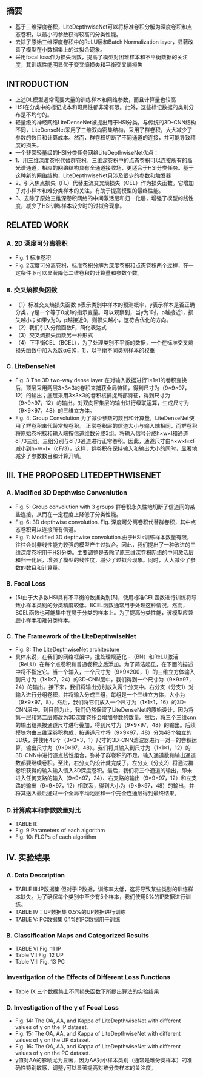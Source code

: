## 摘要 ## 
- 基于三维深度卷积，LiteDepthwiseNet可以将标准卷积分解为深度卷积和点态卷积，以最小的参数获得较高的分类性能。
- 去除了原始三维深度卷积中的ReLU层和Batch Normalization layer，显著改善了模型在小数据集上的过拟合现象。
- 采用focal loss作为损失函数，提高了模型对困难样本和不平衡数据的关注度，其训练性能明显优于交叉熵损失和平衡交叉熵损失
## INTRODUCTION ##
- 上述DL模型通常需要大量的训练样本和网络参数，而且计算量也较高
- HSI在分类中的标记成本和可用性都非常有限。此外，这些标记数据的类别分布是不均匀的。
- 轻量级的神经网络LiteDenseNet被提出用于HSI分类。与传统的3D-CNN结构不同，LiteDenseNet采用了三维双向密集结构，采用了群卷积，大大减少了参数的数目和计算成本。然而，群卷积切断了不同通道的连接，并可能导致精度的损失。
- 一个非常轻量级的HSI分类任务网络LiteDepthwiseNet优点：
- 1、用三维深度卷积代替群卷积。三维深卷积中的点态卷积可以连接所有的高光谱通道，相应的网络结构具有全通道接收场，更适合于HSI分类任务。基于这种新的网络结构，LiteDepthwiseNet只涉及很少的参数和触发器
- 2、引入焦点损失（FL）代替主流交叉熵损失（CEL）作为损失函数。它增加了对小样本和难分类样本的关注，有助于提高模型的最终性能。
- 3、去除了原始三维深卷积网络的中间激活层和归一化层，增强了模型的线性度，减少了HSI训练样本较少时的过拟合现象。
## RELATED WORK ##
### A. 2D 深度可分离卷积 ###
- Fig. 1 标准卷积
- Fig. 2深度可分离卷积，标准卷积分解为深度卷积和点态卷积两个过程，在一定条件下可以显著降低二维卷积的计算量和参数个数。
### B. 交叉熵损失函数 ###
- （1）标准交叉熵损失函数 p表示类别中样本的预测概率，y表示样本是否正确分类，y是一个等于0或1的指示变量。可以观察到，当y为1时，p越接近1，损失越小；如果y为0，p越接近0，则损失越小，这符合优化的方向。
- （2）我们引入分段函数F，简化表达式
- （3）交叉熵损失函数另一种形式
- （4）下平衡CEL（BCEL），为了处理类别不平衡的数据，一个在标准交叉熵损失函数中加入系数α∈[0，1]，以平衡不同类别样本的权重
### C. LiteDenseNet ###
- Fig. 3 The 3D two-way dense layer 在对输入数据进行1×1×1的卷积变换后，顶层采用两层3×3×3的卷积来捕获全局特征，得到尺寸为（9×9×97，12）的输出；底层采用3×3×3的卷积核捕捉局部特征，得到尺寸为（9×9×97，12）的输出。对双向密集层的输出进行级联运算，生成尺寸为（9×9×97，48）的三维立方体。
- Fig. 4: Group Convolution  为了减少参数的数目和计算量，LiteDenseNet使用了群卷积来代替常规卷积。 正常卷积层的信道大小与输入端相同，而群卷积将原始卷积核和输入端按信道维数分成3组。将输入信号分成h×w×l和通道cF/3三组。三组分别与cF/3通道进行正常卷积。因此，通道尺寸由h×w×l×cF减小到h×w×l×（cF/3）。这样，群卷积在保持输入和输出大小的同时，显著地减少了参数数目和计算开销。
## III. THE PROPOSED LITEDEPTHWISENET ##
### A. Modified 3D Depthwise Convonlution ###
- Fig. 5: Group convolution with 3 groups 群卷积永久性地切断了信道间的某些连接，从而在一定程度上降低了分类性能。
- Fig. 6: 3D depthwise convolution. Fig. 深度可分离卷积代替群卷积，其中点态卷积可以连接所有信道。
- Fig. 7: Modified 3D depthwise convolution.由于HSIs训练样本数量有限，往往会对非线性能力较强的模型产生过拟合。因此，我们提出了一种改进的三维深度卷积用于HSI分类。主要调整是去除了原三维深卷积网络的中间激活层和归一化层，增强了模型的线性度，减少了过拟合现象。同时，大大减少了参数的数目和计算量。
### B. Focal Loss ###
- (5)由于大多数HSI具有不平衡的数据类别[5]，使用标准CEL函数进行训练将导致小样本类别的分类精度较低。BCEL函数通常用于处理这种情况。然而，BCEL函数也可能集中在易于分类的样本上。为了提高分类性能，该模型应兼顾小样本和难分类样本。
### C. The Framework of the LiteDepthwiseNet ###
- Fig. 8: The LiteDepthwiseNet architecture 
- 具体来说，在我们的网络框架中，批处理规范化
-（BN）和ReLU激活（ReLU）在每个点卷积和普通卷积之后添加。为了简洁起见，在下面的描述中将不指定它。当一个输入，一个尺寸为（9×9×200，1）的三维立方体输入到尺寸为（1×1×7，24）的3D-CNN层中，我们得到一个尺寸为（9×9×97，24）的输出。接下来，我们将输出分别放入两个分支中。右分支（分支1）对输入进行分组卷积，并将输入分成三组，每组是一个三维立方体，大小为（9×9×97，8）。然后，我们将它们放入一个尺寸为（1×1×1，16）的3D-CNN层中。到目前为止，我们仍然保留了LiteDenseNet的原始设计，因为将第一层和第二层修改为3D深度卷积会增加参数的数量。然后，将三个三维cnn的输出结果按通道尺寸进行叠加，得到尺寸为（9×9×97，48）的输出。后续模块均由三维深卷积构成，按通道尺寸将（9×9×97，48）分为48个独立的3D块，并使用48个（3×3×3，1）尺寸的3D-CNN滤波器进行一对一的卷积运算，输出尺寸为（9×9×97，48）。我们将其输入到尺寸为（1×1×1，12）的3D-CNN中进行逐点线性组合，弥补了群卷积的不足。输入通道数和输出通道数都要继续卷积。至此，右分支的设计就完成了。左分支（分支2）将通过群卷积获得的输入输入馈入3D深度卷积。最后，我们将三个通道的输出，即未进入任何支路的输入（9×9×97，24）、右支路的输出（9×9×97，12）和左支路的输出（9×9×97，12）相联系，得到大小为（9×9×97，48）的输出，并将其送入最后通过一个全局平均池层和一个完全连通层得到最终结果。
### D.计算成本和参数数量对比 ###
- TABLE II:
- Fig. 9 Parameters of each algorithm
- Fig. 10: FLOPs of each algorithm 
## IV. 实验结果 ##
### A. Data Description ###
- TABLE III:IP数据集 但对于IP数据，训练率太低，这将导致某些类别的训练样本缺失。为了确保每个类别中至少有5个样本，我们使用5%的IP数据进行训练。
- TABLE IV：UP数据集 0.5%的UP数据进行训练
- TABLE V: PC数据集 0.1%的PC数据用于训练
### B. Classification Maps and Categorized Results ###
- TABLE VI  Fig. 11 IP
- Table VII  Fig. 12 UP
- Table VIII Fig. 13 PC 
### Investigation of the Effects of Different Loss Functions ###
- Table IX 三个数据集上不同损失函数下所提出算法的实验结果
### D. Investigation of the γ of Focal Loss ###
- Fig. 14: The OA, AA, and Kappa of LiteDepthwiseNet with different values of γ on the IP dataset.
- Fig. 15: The OA, AA, and Kappa of LiteDepthwiseNet with different values of γ on the UP dataset.
- Fig. 16: The OA, AA, and Kappa of LiteDepthwiseNet with different values of γ on the PC dataset.
- γ值对AA的影响尤为显著，因为AA对小样本类别（通常是难分类样本）的准确性特别敏感，调整γ可以显著提高对难分类样本的关注度。
